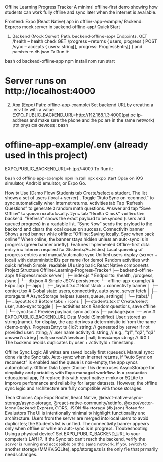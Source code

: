 Offline Learning Progress Tracker
A minimal offline-first demo showing how students can work fully offline and sync later when the internet is available.

Frontend: Expo (React Native) app in offline-app-example/
Backend: Express mock server in backend-offline-app/
Quick Start
1) Backend (Mock Server)
Path: backend-offline-app/
Endpoints:
GET /health – health check
GET /progress – returns { users, progress }
POST /sync – accepts { users: string[], progress: ProgressEntry[] } and persists to db.json
To Run it:

bash
cd backend-offline-app
npm install
npm run start
# Server runs on http://localhost:4000
2) App (Expo)
Path: offline-app-example/
Set backend URL by creating a .env file with a value
EXPO_PUBLIC_BACKEND_URL=http://192.168.1.3:4000(put pc ip-address and make sure the phone and the pc are in the same network)
(for physical devices):
bash
# offline-app-example/.env (already used in this project)
EXPO_PUBLIC_BACKEND_URL=http://<your-computer-ip>:4000
To Run it:

bash
cd offline-app-example
npm install
npx expo start
Open on iOS simulator, Android emulator, or Expo Go.

How to Use (Demo Flow)
Students tab
Create/select a student. The list shows a set of users (local + server) .
Toggle “Auto Sync on reconnect” to sync automatically when internet returns.
Activities tab
Tap “Refresh Questions” to generate 3 random math questions.
Answer and tap “Save Offline” to queue results locally.
Sync tab
“Health Check” verifies the backend.
“Refresh” shows the exact payload to be synced (users and queued progress) in a readable list.
“Sync Now” sends the payload to the backend and clears the local queue on success.
Connectivity banner
Shows a red banner while offline: “Offline: Saving locally. Sync when back online.”
When online, the banner stays hidden unless an auto-sync is in progress (green banner briefly).
Features Implemented
Offline-first data entry (no internet required for Students/Activities)
Local queueing of progress entries and manual/automatic sync
Unified users display (server + local) with deterministic IDs per name (for demo)
Random activities with quick refresh
Simple, readable UI using basic React Native components
Project Structure
Offline-Learning-Progress-Tracker/
├─ backend-offline-app/           # Express mock server
│  ├─ index.js                    # Endpoints: /health, /progress, /sync
│  └─ db.json                     # Simple JSON persistence
└─ offline-app-example/           # Expo app
   ├─ app/
   │  ├─ _layout.tsx              # Root stack + connectivity banner
   │  ├─ context.tsx              # Global state: users, connectivity, auto-sync, server fetch
   │  ├─ storage.ts               # AsyncStorage helpers (users, queue, settings)
   │  └─ (tabs)/
   │     ├─ _layout.tsx           # Bottom tabs + icons
   │     ├─ students.tsx          # Create/select user, auto-sync toggle
   │     ├─ activities.tsx        # Random questions, save offline
   │     └─ sync.tsx              # Preview payload, sync actions
   ├─ package.json
   └─ .env                        # EXPO_PUBLIC_BACKEND_URL
Data Model (Simplified)
User: stored as string (name). For display, the app derives a deterministic id from the name (demo-only).
ProgressEntry:
ts
{
  id?: string;                  // generated by server if not provided
  user: string;                 // user name
  activityId: string;           // e.g., "q1", "q2", "q3"
  answer?: string | null;
  correct?: boolean | null;
  timestamp: string;            // ISO
}
The backend avoids duplicates by user + activityId + timestamp.

Offline Sync Logic
All writes are saved locally first (queued).
Manual sync: done via the Sync tab.
Auto-sync: when internet returns, if “Auto Sync on reconnect” is enabled and the queue is non-empty, the app syncs automatically.
Offline Data Layer Choice
This demo uses AsyncStorage for simplicity and portability with Expo managed workflow. In a production educational app, I’d replace this with react-native-mmkv or SQLite to improve performance and reliability for larger datasets. However, the offline sync logic and architecture are fully compatible with those storages.

Tech Choices
App: Expo Router, React Native, @react-native-async-storage/async-storage, @react-native-community/netinfo, @expo/vector-icons
Backend: Express, CORS, JSON file storage (db.json)
Notes for Evaluators
The UI is intentionally minimal to highlight functionality and architecture.
Users from the server are merged into local users to avoid duplicates; the Students list is unified.
The connectivity banner appears only when offline or while an auto-sync is in progress.
Troubleshooting
Using a physical device? Set EXPO_PUBLIC_BACKEND_URL to your computer’s LAN IP.
If the Sync tab can’t reach the backend, verify the server is running and accessible on the same network.
If you switch to another storage (MMKV/SQLite), app/storage.ts is the only file that primarily needs changes.